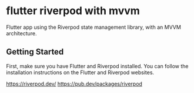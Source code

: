  # flutter riverpod with mvvm 
 
Flutter app using the Riverpod state management library, with an MVVM architecture.

## Getting Started 

First, make sure you have Flutter and Riverpod installed. You can follow the installation instructions on the Flutter and Riverpod websites.

https://riverpod.dev/
https://pub.dev/packages/riverpod
